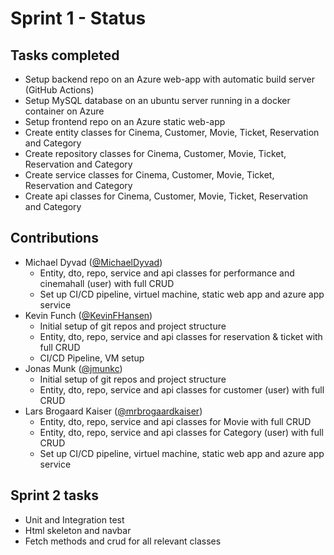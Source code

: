 # Sprint 1 - Status

## Tasks completed 
* Setup backend repo on an Azure web-app with automatic build server (GitHub Actions)
* Setup MySQL database on an ubuntu server running in a docker container on Azure
* Setup frontend repo on an Azure static web-app
* Create entity classes for Cinema, Customer, Movie, Ticket, Reservation and Category
* Create repository classes for Cinema, Customer, Movie, Ticket, Reservation and Category
* Create service classes for Cinema, Customer, Movie, Ticket, Reservation and Category
* Create api classes for Cinema, Customer, Movie, Ticket, Reservation and Category
## Contributions
* Michael Dyvad ([@MichaelDyvad](https://github.com/MichaelDyvad))
  * Entity, dto, repo, service and api classes for performance and cinemahall (user) with full CRUD
  * Set up CI/CD pipeline, virtuel machine, static web app and azure app service
* Kevin Funch ([@KevinFHansen](https://github.com/KevinFHansen))
  * Initial setup of git repos and project structure
  * Entity, dto, repo, service and api classes for reservation & ticket with full CRUD
  * CI/CD Pipeline, VM setup
* Jonas Munk ([@jmunkc](https://github.com/jmunkc))
  * Initial setup of git repos and project structure
  * Entity, dto, repo, service and api classes for customer (user) with full CRUD
* Lars Brogaard Kaiser ([@mrbrogaardkaiser](https://github.com/mrbrogaardkaiser))
  * Entity, dto, repo, service and api classes for Movie with full CRUD
  * Entity, dto, repo, service and api classes for Category (user) with full CRUD
  * Set up CI/CD pipeline, virtuel machine, static web app and azure app service
## Sprint 2 tasks
* Unit and Integration test
* Html skeleton and navbar
* Fetch methods and crud for all relevant classes

